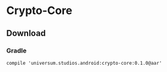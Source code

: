 Crypto-Core
===============

## Download ##

### Gradle ###

    compile 'universum.studios.android:crypto-core:0.1.0@aar'
